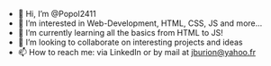 - 👋 Hi, I’m @Popol2411
- 👀 I’m interested in Web-Development, HTML, CSS, JS and more...
- 🌱 I’m currently learning all the basics from HTML to JS!
- 💞️ I’m looking to collaborate on interesting projects and ideas
- 📫 How to reach me: via LinkedIn or by mail at jburion@yahoo.fr

<!---
Popol2411/Popol2411 is a ✨ special ✨ repository because its `README.md` (this file) appears on your GitHub profile.
You can click the Preview link to take a look at your changes.
--->
